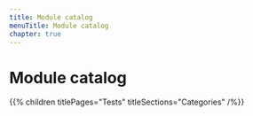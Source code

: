 ```yaml
---
title: Module catalog
menuTitle: Module catalog
chapter: true
---
```


# Module catalog

{{% children titlePages="Tests" titleSections="Categories" /%}}
